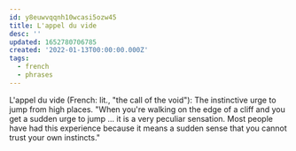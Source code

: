 ```yaml
---
id: y8euwvqqnh10wcasi5ozw45
title: L'appel du vide
desc: ''
updated: 1652780706785
created: '2022-01-13T00:00:00.000Z'
tags:
  - french
  - phrases
---
```


L'appel du vide (French: lit., "the call of the void"): The instinctive urge to jump from high places. "When you're walking on the edge of a cliff and you get a sudden urge to jump ... it is a very peculiar sensation. Most people have had this experience because it means a sudden sense that you cannot trust your own instincts."
